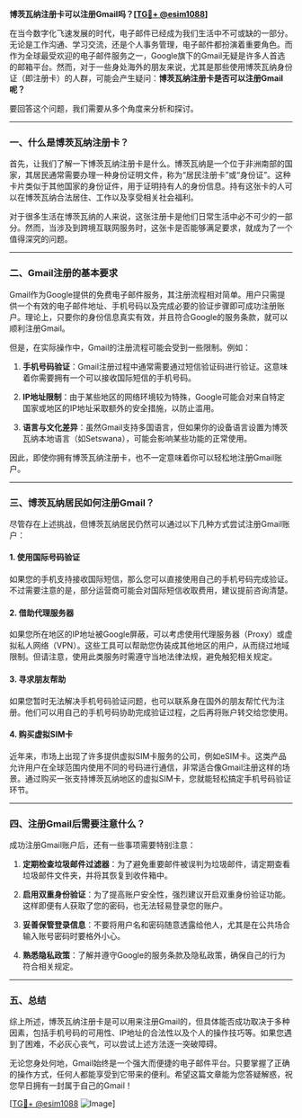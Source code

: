 **博茨瓦纳注册卡可以注册Gmail吗？[[TG💪+ @esim1088](https://t.me/s/esim1088)]**

在当今数字化飞速发展的时代，电子邮件已经成为我们生活中不可或缺的一部分。无论是工作沟通、学习交流，还是个人事务管理，电子邮件都扮演着重要角色。而作为全球最受欢迎的电子邮件服务之一，Google旗下的Gmail无疑是许多人首选的邮箱平台。然而，对于一些身处海外的朋友来说，尤其是那些使用博茨瓦纳身份证（即注册卡）的人群，可能会产生疑问：**博茨瓦纳注册卡是否可以注册Gmail呢？**

要回答这个问题，我们需要从多个角度来分析和探讨。

---

### **一、什么是博茨瓦纳注册卡？**

首先，让我们了解一下博茨瓦纳注册卡是什么。博茨瓦纳是一个位于非洲南部的国家，其居民通常需要办理一种身份证明文件，称为“居民注册卡”或“身份证”。这种卡片类似于其他国家的身份证件，用于证明持有人的身份信息。持有这张卡的人可以在博茨瓦纳合法居住、工作以及享受相关社会福利。

对于很多生活在博茨瓦纳的人来说，这张注册卡是他们日常生活中必不可少的一部分。然而，当涉及到跨境互联网服务时，这张卡是否能够满足要求，就成为了一个值得深究的问题。

---

### **二、Gmail注册的基本要求**

Gmail作为Google提供的免费电子邮件服务，其注册流程相对简单。用户只需提供一个有效的电子邮件地址、手机号码以及完成必要的验证步骤即可成功注册账户。理论上，只要你的身份信息真实有效，并且符合Google的服务条款，就可以顺利注册Gmail。

但是，在实际操作中，Gmail的注册流程可能会受到一些限制。例如：

1. **手机号码验证**：Gmail注册过程中通常需要通过短信验证码进行验证。这意味着你需要拥有一个可以接收国际短信的手机号码。
   
2. **IP地址限制**：由于某些地区的网络环境较为特殊，Google可能会对来自特定国家或地区的IP地址采取额外的安全措施，以防止滥用。

3. **语言与文化差异**：虽然Gmail支持多国语言，但如果你的设备语言设置为博茨瓦纳本地语言（如Setswana），可能会影响某些功能的正常使用。

因此，即使你拥有博茨瓦纳注册卡，也不一定意味着你可以轻松地注册Gmail账户。

---

### **三、博茨瓦纳居民如何注册Gmail？**

尽管存在上述挑战，但博茨瓦纳居民仍然可以通过以下几种方式尝试注册Gmail账户：

#### **1. 使用国际号码验证**
如果您的手机支持接收国际短信，那么您可以直接使用自己的手机号码完成验证。不过需要注意的是，部分运营商可能会对国际短信收取费用，建议提前咨询清楚。

#### **2. 借助代理服务器**
如果您所在地区的IP地址被Google屏蔽，可以考虑使用代理服务器（Proxy）或虚拟私人网络（VPN）。这些工具可以帮助您伪装成其他地区的用户，从而绕过地域限制。但请注意，使用此类服务时需遵守当地法律法规，避免触犯相关规定。

#### **3. 寻求朋友帮助**
如果您暂时无法解决手机号码验证问题，也可以联系身在国外的朋友帮忙代为注册。他们可以用自己的手机号码协助完成验证过程，之后再将账户转交给您使用。

#### **4. 购买虚拟SIM卡**
近年来，市场上出现了许多提供虚拟SIM卡服务的公司，例如eSIM卡。这类产品允许用户在全球范围内使用不同的号码进行通信，非常适合像Gmail注册这样的场景。通过购买一张支持博茨瓦纳地区的虚拟SIM卡，您就能轻松搞定手机号码验证环节。

---

### **四、注册Gmail后需要注意什么？**

成功注册Gmail账户后，还有一些事项需要特别注意：

1. **定期检查垃圾邮件过滤器**：为了避免重要邮件被误判为垃圾邮件，请定期查看垃圾邮件文件夹，并将其恢复到收件箱中。

2. **启用双重身份验证**：为了提高账户安全性，强烈建议开启双重身份验证功能。这样即便有人获取了您的密码，也无法轻易登录您的账户。

3. **妥善保管登录信息**：不要将用户名和密码随意透露给他人，尤其是在公共场合输入账号密码时要格外小心。

4. **熟悉隐私政策**：了解并遵守Google的服务条款及隐私政策，确保自己的行为符合相关规定。

---

### **五、总结**

综上所述，博茨瓦纳注册卡是可以用来注册Gmail的，但具体能否成功取决于多种因素，包括手机号码的可用性、IP地址的合法性以及个人的操作技巧等。如果您遇到了困难，不必灰心丧气，可以尝试上述方法逐一突破障碍。

无论您身处何地，Gmail始终是一个强大而便捷的电子邮件平台。只要掌握了正确的操作方式，任何人都能享受到它带来的便利。希望这篇文章能为您答疑解惑，祝您早日拥有一封属于自己的Gmail！

[[TG💪+ @esim1088](https://t.me/s/esim1088) ![Image](https://i.postimg.cc/4NQfJmqS/Snipaste-2025-05-13-00-14-12.png)]